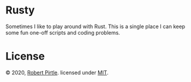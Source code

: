# Rusty

Sometimes I like to play around with Rust. This is a single place I can keep some fun one-off scripts and coding problems.

# License

© 2020, [Robert Pirtle](https://robert.pirtle.xyz/). licensed under [MIT](https://choosealicense.com/licenses/mit/).
